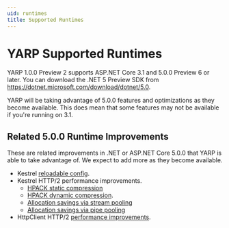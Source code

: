 ```yaml
---
uid: runtimes
title: Supported Runtimes
---
```


# YARP Supported Runtimes

YARP 1.0.0 Preview 2 supports ASP.NET Core 3.1 and 5.0.0 Preview 6 or later. You can download the .NET 5 Preview SDK from https://dotnet.microsoft.com/download/dotnet/5.0.

YARP will be taking advantage of 5.0.0 features and optimizations as they become available. This does mean that some features may not be available if you're running on 3.1.

## Related 5.0.0 Runtime Improvements

These are related improvements in .NET or ASP.NET Core 5.0.0 that YARP is able to take advantage of. We expect to add more as they become available.
- Kestrel [reloadable config](https://github.com/dotnet/aspnetcore/issues/19376).
- Kestrel HTTP/2 performance improvements.
  - [HPACK static compression](https://github.com/dotnet/aspnetcore/pull/20058)
  - [HPACK dynamic compression](https://github.com/dotnet/aspnetcore/pull/19521).
  - [Allocation savings via stream pooling](https://github.com/dotnet/aspnetcore/pull/18601)
  - [Allocation savings via pipe pooling](https://github.com/dotnet/aspnetcore/pull/19356)
- HttpClient HTTP/2 [performance improvements](https://github.com/dotnet/runtime/issues/35184).
